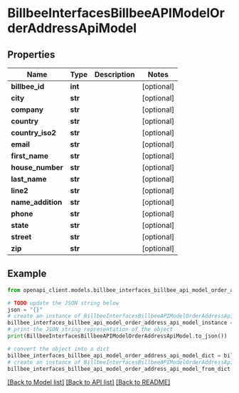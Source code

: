 # BillbeeInterfacesBillbeeAPIModelOrderAddressApiModel


## Properties

Name | Type | Description | Notes
------------ | ------------- | ------------- | -------------
**billbee_id** | **int** |  | [optional] 
**city** | **str** |  | [optional] 
**company** | **str** |  | [optional] 
**country** | **str** |  | [optional] 
**country_iso2** | **str** |  | [optional] 
**email** | **str** |  | [optional] 
**first_name** | **str** |  | [optional] 
**house_number** | **str** |  | [optional] 
**last_name** | **str** |  | [optional] 
**line2** | **str** |  | [optional] 
**name_addition** | **str** |  | [optional] 
**phone** | **str** |  | [optional] 
**state** | **str** |  | [optional] 
**street** | **str** |  | [optional] 
**zip** | **str** |  | [optional] 

## Example

```python
from openapi_client.models.billbee_interfaces_billbee_api_model_order_address_api_model import BillbeeInterfacesBillbeeAPIModelOrderAddressApiModel

# TODO update the JSON string below
json = "{}"
# create an instance of BillbeeInterfacesBillbeeAPIModelOrderAddressApiModel from a JSON string
billbee_interfaces_billbee_api_model_order_address_api_model_instance = BillbeeInterfacesBillbeeAPIModelOrderAddressApiModel.from_json(json)
# print the JSON string representation of the object
print(BillbeeInterfacesBillbeeAPIModelOrderAddressApiModel.to_json())

# convert the object into a dict
billbee_interfaces_billbee_api_model_order_address_api_model_dict = billbee_interfaces_billbee_api_model_order_address_api_model_instance.to_dict()
# create an instance of BillbeeInterfacesBillbeeAPIModelOrderAddressApiModel from a dict
billbee_interfaces_billbee_api_model_order_address_api_model_from_dict = BillbeeInterfacesBillbeeAPIModelOrderAddressApiModel.from_dict(billbee_interfaces_billbee_api_model_order_address_api_model_dict)
```
[[Back to Model list]](../README.md#documentation-for-models) [[Back to API list]](../README.md#documentation-for-api-endpoints) [[Back to README]](../README.md)


